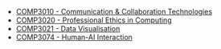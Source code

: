 - [COMP3010 - Communication & Collaboration Technologies](/3010/00)
- [COMP3020 - Professional Ethics in Computing](/3020/00)
- [COMP3021 - Data Visualisation](/3021/00)
- [COMP3074 - Human-AI Interaction](/3074/00)
